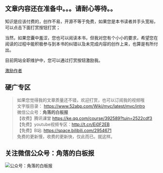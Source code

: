  ## 文章内容还在准备中。。。请耐心等待。。 

知识是应该付费的，创作不易，开源不等于免费，如果您是本书读者并手头宽裕，可以点击下面打赏按钮打赏；

当然，如果您囊中羞涩，您也可以阅读本书，但我对您有个小小的要求，希望您在阅读的过程中能积极参与到本书的纠错以及未完成内容的创作上来，也算是有所付出。
 
 目前网站全职维护中，您可以通过打赏按钮激励我。

<span class="u-divider u-divider--xs u-divider--text">
                    <a class="btn btn-google " href="#moneyPayModal" data-modal-target="#moneyPayModal" data-modal-effect="fadein">
                        <span>激励作者</span>
                    </a>
                </span>




## 硬广专区

> 如果您觉得我的文章质量还不错，欢迎打赏，也可以订阅我的视频哦 </br>
> 文字版目录： https://www.52abp.com/Wiki/mvc/latest/mvc/intro </br>
> 微信公众号：**角落的白板报** </br>
> 【收费】腾讯课堂 https://ke.qq.com/course/392589?tuin=2522cdf3 </br>
> 【免费】youtube视频专区：http://t.cn/Ei0F2EB </br>
>【免费】B站: https://space.bilibili.com/2954671 </br>
>免费的更新慢，收费的更新快，仅此而已。就这样。 </br>


## 关注微信公众号：角落的白板报
![公众号：角落的白板报](https://upload-images.jianshu.io/upload_images/1979022-f19c505c18160c16.png?imageMogr2/auto-orient/strip%7CimageView2/2/w/1240)

